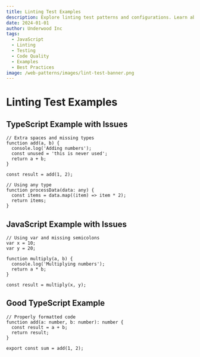 ```yaml
---
title: Linting Test Examples
description: Explore linting test patterns and configurations. Learn about code quality checks and automated testing setups.
date: 2024-01-01
author: Underwood Inc
tags:
  - JavaScript
  - Linting
  - Testing
  - Code Quality
  - Examples
  - Best Practices
image: /web-patterns/images/lint-test-banner.png
---
```


# Linting Test Examples

## TypeScript Example with Issues

```typescript:preview
// Extra spaces and missing types
function add(a, b) {
  console.log('Adding numbers');
  const unused = 'this is never used';
  return a + b;
}

const result = add(1, 2);

// Using any type
function processData(data: any) {
  const items = data.map((item) => item * 2);
  return items;
}
```

## JavaScript Example with Issues

```javascript:preview
// Using var and missing semicolons
var x = 10;
var y = 20;

function multiply(a, b) {
  console.log('Multiplying numbers');
  return a * b;
}

const result = multiply(x, y);
```

## Good TypeScript Example

```typescript:preview
// Properly formatted code
function add(a: number, b: number): number {
  const result = a + b;
  return result;
}

export const sum = add(1, 2);
```
